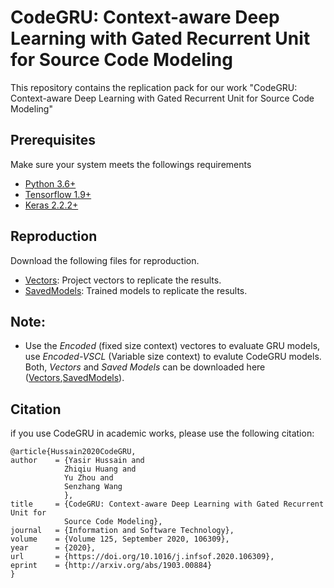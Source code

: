 # CodeGRU: Context-aware Deep Learning with Gated Recurrent Unit for Source Code Modeling

This repository contains the replication pack for our work "CodeGRU: Context-aware Deep Learning with Gated Recurrent Unit for Source Code Modeling"

## Prerequisites
Make sure your system meets the followings requirements
* [Python 3.6+](https://www.python.org/)
* [Tensorflow 1.9+](www.tensorflow.org)
* [Keras 2.2.2+](https://keras.io/)


## Reproduction
Download the following files for reproduction.
* [Vectors](https://pan.baidu.com/s/1i6_ITX9EJseW_o7JunCb5g): Project vectors to replicate the results.
* [SavedModels](https://pan.baidu.com/s/1e0wct-SzL3uij5yVv-Mlsw): Trained models to replicate the results.

## Note: 

* Use the *Encoded* (fixed size context) vectores to evaluate GRU models, use *Encoded-VSCL* (Variable size context) to evalute CodeGRU models. Both, *Vectors* and *Saved Models* can be downloaded here ([Vectors](https://pan.baidu.com/s/1i6_ITX9EJseW_o7JunCb5g),[SavedModels](https://pan.baidu.com/s/1e0wct-SzL3uij5yVv-Mlsw)).


## Citation
if you use CodeGRU in academic works, please use the following citation:
```
@article{Hussain2020CodeGRU,
author    = {Yasir Hussain and
            Zhiqiu Huang and
            Yu Zhou and
            Senzhang Wang
            },
title     = {CodeGRU: Context-aware Deep Learning with Gated Recurrent Unit for
            Source Code Modeling},
journal   = {Information and Software Technology},
volume    = {Volume 125, September 2020, 106309},
year      = {2020},
url       = {https://doi.org/10.1016/j.infsof.2020.106309},
eprint    = {http://arxiv.org/abs/1903.00884}
}
```


